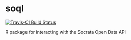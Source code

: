 # soql
[![Travis-CI Build Status](https://travis-ci.org/zmbc/soql.svg?branch=master)](https://travis-ci.org/zmbc/soql)

R package for interacting with the Socrata Open Data API
